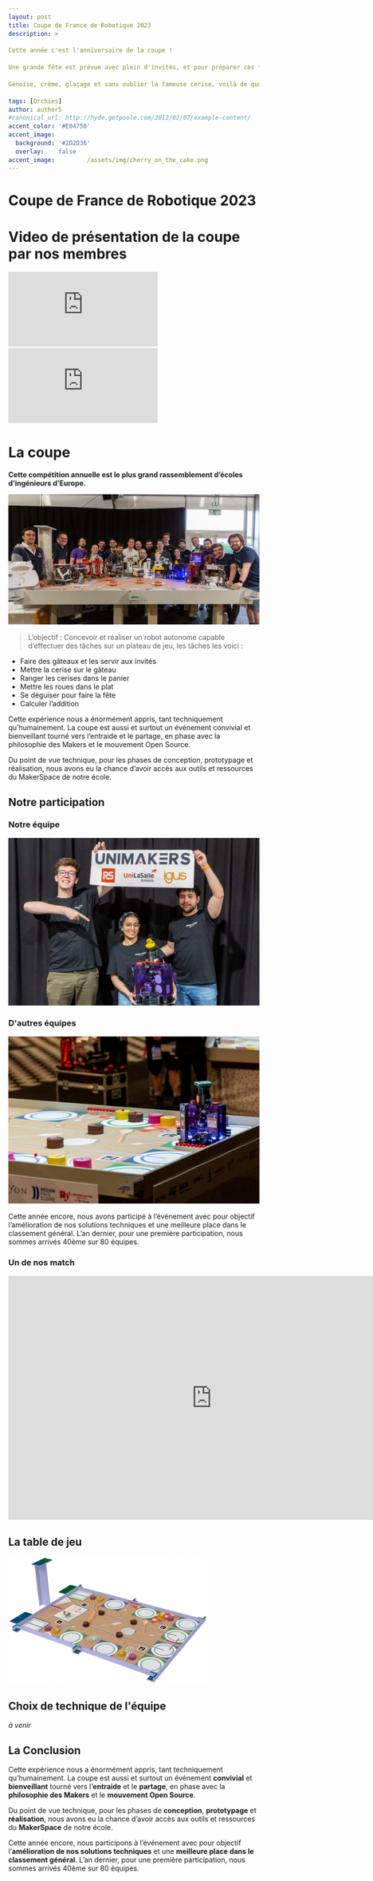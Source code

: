```yaml
---
layout: post
title: Coupe de France de Robotique 2023 
description: > 

Cette année c'est l'anniversaire de la coupe !

Une grande fête est prévue avec plein d'invités, et pour préparer ces festivités nos petits robots ont décidé d'aider grand-mère Monique à préparer ces gâteaux à la recette légendaires.

Génoise, crème, glaçage et sans oublier la fameuse cerise, voilà de quoi auront besoin nos petits robots pour accomplir leurs missions.
 
tags: [Orchies]
author: author5
#canonical_url: http://hyde.getpoole.com/2012/02/07/example-content/
accent_color: '#E04750'
accent_image:       
  background: '#2D2D36'
  overlay:    false
accent_image:         /assets/img/cherry_on_the_cake.png
---
```


# Coupe de France de Robotique 2023 

# Video de présentation de la coupe par nos membres 
<iframe width="auto" height="auto" src="https://www.youtube.com/embed/h137741JeEo" title="Objectif coupe de France de robotique - Projet I3 - Unilasalle Amiens" frameborder="0" allow="accelerometer; autoplay; clipboard-write; encrypted-media; gyroscope; picture-in-picture; web-share" allowfullscreen></iframe>

<iframe src="https://www.youtube.com/embed/hZqEKI1XL54" title="MAKERFIGHT by Technistub" frameborder="0" allow="accelerometer; autoplay; clipboard-write; encrypted-media; gyroscope; picture-in-picture; web-share" allowfullscreen></iframe>

# La coupe 
**Cette compétition annuelle est le plus grand rassemblement d’écoles d’ingénieurs d’Europe.**

![équipes réunies](/assets/img/cdr2023.jpg)

>L’objectif : Concevoir et réaliser un robot autonome capable d’effectuer des tâches sur un plateau de jeu, les tâches les voici :
- Faire des gâteaux et les servir aux invités
- Mettre la cerise sur le gâteau
- Ranger les cerises dans le panier
- Mettre les roues dans le plat
- Se déguiser pour faire la fête
- Calculer l’addition

Cette expérience nous a énormément appris, tant techniquement qu’humainement. La coupe est aussi et surtout un événement convivial et bienveillant tourné vers l’entraide et le partage, en phase avec la philosophie des Makers et le mouvement Open Source.

Du point de vue technique, pour les phases de conception, prototypage et réalisation, nous avons eu la chance d’avoir accès aux outils et ressources du MakerSpace de notre école.

## Notre participation

### Notre équipe

![equipe 2023](/assets/img/equipe/equipe_2023.jpg)

### D'autres équipes  

![Equipes](/assets/img/match.jpg)

Cette année encore, nous avons participé à l’événement avec pour objectif l’amélioration de nos solutions techniques et une meilleure place dans le classement général. L’an dernier, pour une première participation, nous sommes arrivés 40ème sur 80 équipes.

### Un de nos match

<iframe width="816" height="489" src="https://www.youtube.com/embed/PNqFieVEhVM?start=3618" title="Coupe de France de Robotique 2023 - Série 5" frameborder="0" allow="accelerometer; autoplay; clipboard-write; encrypted-media; gyroscope; picture-in-picture; web-share" allowfullscreen></iframe>

## La table de jeu 

![stand_Unimakers](/assets/img/Table_de_Robotique_2023.png)

## Choix de technique de l'équipe 

*à venir*

## La Conclusion 

Cette expérience nous a énormément appris, tant techniquement qu’humainement. La coupe est aussi et surtout un événement **convivial** et **bienveillant** tourné vers l’**entraide** et le **partage**, en phase avec la **philosophie des Makers** et le **mouvement Open Source**.

Du point de vue technique, pour les phases de **conception**, **prototypage** et **réalisation**, nous avons eu la chance d’avoir accès aux outils et ressources du **MakerSpace** de notre école.

Cette année encore, nous participons à l’événement avec pour objectif l’**amélioration de nos solutions techniques** et une **meilleure place dans le classement général**. L’an dernier, pour une première participation, nous sommes arrivés 40ème sur 80 équipes.

